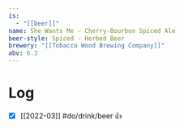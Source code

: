 ```yaml
---
is:
  - "[[beer]]"
name: She Wants Me - Cherry-Bourbon Spiced Ale
beer-style: Spiced - Herbed Beer
brewery: "[[Tobacco Wood Brewing Company]]"
abv: 6.3
---
```

# Log
- [x] [[2022-03]] #do/drink/beer 👍
